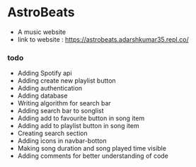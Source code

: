 # AstroBeats
* A music website
* link to website : https://astrobeats.adarshkumar35.repl.co/

### todo
* Adding Spotify api
* Adding create new playlist button
* Adding authentication
* Adding database
* Writing algorithm for search bar
* Adding search bar to songlist
* Adding add to favourite button in song item
* Adding add to playlist button in song item
* Creating search section
* Adding icons in navbar-botton
* Making song duration and song played time visible
* Adding comments for better understanding of code
